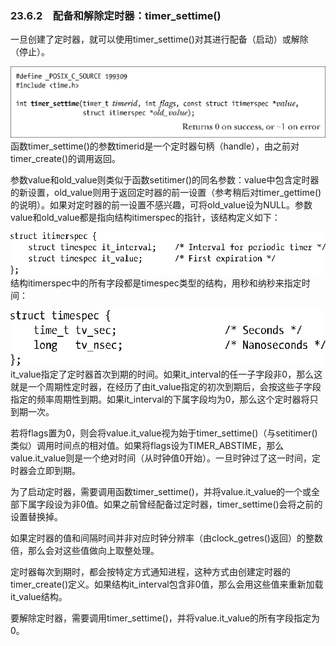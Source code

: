 ### 23.6.2　配备和解除定时器：timer_settime()

一旦创建了定时器，就可以使用timer_settime()对其进行配备（启动）或解除（停止）。



![618.png](../images/618.png)
函数timer_settime()的参数timerid是一个定时器句柄（handle），由之前对timer_create()的调用返回。

参数value和old_value则类似于函数setitimer()的同名参数：value中包含定时器的新设置，old_value则用于返回定时器的前一设置（参考稍后对timer_gettime()的说明）。如果对定时器的前一设置不感兴趣，可将old_value设为NULL。参数value和old_value都是指向结构itimerspec的指针，该结构定义如下：



![619.png](../images/619.png)
结构itimerspec中的所有字段都是timespec类型的结构，用秒和纳秒来指定时间：



![620.png](../images/620.png)
it_value指定了定时器首次到期的时间。如果it_interval的任一子字段非0，那么这就是一个周期性定时器，在经历了由it_value指定的初次到期后，会按这些子字段指定的频率周期性到期。如果it_interval的下属字段均为0，那么这个定时器将只到期一次。

若将flags置为0，则会将value.it_value视为始于timer_settime()（与setitimer()类似）调用时间点的相对值。如果将flags设为TIMER_ABSTIME，那么value.it_value则是一个绝对时间（从时钟值0开始）。一旦时钟过了这一时间，定时器会立即到期。

为了启动定时器，需要调用函数timer_settime()，并将value.it_value的一个或全部下属字段设为非0值。如果之前曾经配备过定时器，timer_settime()会将之前的设置替换掉。

如果定时器的值和间隔时间并非对应时钟分辨率（由clock_getres()返回）的整数倍，那么会对这些值做向上取整处理。

定时器每次到期时，都会按特定方式通知进程，这种方式由创建定时器的 timer_create()定义。如果结构it_interval包含非0值，那么会用这些值来重新加载it_value结构。

要解除定时器，需要调用timer_settime()，并将value.it_value的所有字段指定为0。

